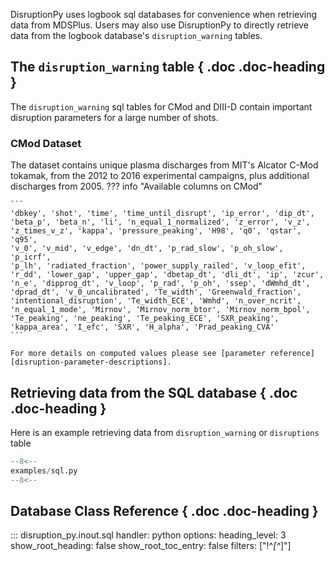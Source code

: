DisruptionPy uses logbook sql databases for convenience when retrieving data from MDSPlus. Users may also use DisruptionPy to directly retrieve data from the logbook database's `disruption_warning` tables.

## The `disruption_warning` table { .doc .doc-heading }
The `disruption_warning` sql tables for CMod and DIII-D contain important disruption parameters for a large number of shots.

### CMod Dataset
The dataset contains unique plasma discharges from MIT's Alcator C-Mod tokamak, from the 2012 to 2016 experimental campaigns, plus additional discharges from 2005.
??? info "Available columns on CMod"

	```
	'dbkey', 'shot', 'time', 'time_until_disrupt', 'ip_error', 'dip_dt',
	'beta_p', 'beta_n', 'li', 'n_equal_1_normalized', 'z_error', 'v_z',
	'z_times_v_z', 'kappa', 'pressure_peaking', 'H98', 'q0', 'qstar', 'q95',
	'v_0', 'v_mid', 'v_edge', 'dn_dt', 'p_rad_slow', 'p_oh_slow', 'p_icrf',
	'p_lh', 'radiated_fraction', 'power_supply_railed', 'v_loop_efit',
	'r_dd', 'lower_gap', 'upper_gap', 'dbetap_dt', 'dli_dt', 'ip', 'zcur',
	'n_e', 'dipprog_dt', 'v_loop', 'p_rad', 'p_oh', 'ssep', 'dWmhd_dt',
	'dprad_dt', 'v_0_uncalibrated', 'Te_width', 'Greenwald_fraction',
	'intentional_disruption', 'Te_width_ECE', 'Wmhd', 'n_over_ncrit',
	'n_equal_1_mode', 'Mirnov', 'Mirnov_norm_btor', 'Mirnov_norm_bpol',
	'Te_peaking', 'ne_peaking', 'Te_peaking_ECE', 'SXR_peaking',
	'kappa_area', 'I_efc', 'SXR', 'H_alpha', 'Prad_peaking_CVA'
	```

	For more details on computed values please see [parameter reference][disruption-parameter-descriptions].

## Retrieving data from the SQL database { .doc .doc-heading }
Here is an example retrieving data from `disruption_warning` or `disruptions` table
```python
--8<--
examples/sql.py
--8<--
```

## Database Class Reference { .doc .doc-heading }

::: disruption_py.inout.sql
    handler: python
	options:
	  heading_level: 3
	  show_root_heading: false
	  show_root_toc_entry: false
	  filters: ["!^_[^_]"]
        
